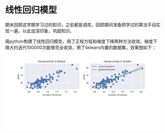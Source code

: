 # 线性回归模型

期末回顾这学期学习过的知识，之前都是调库，回顾期间准备把学过的算法手动实现一遍，以此加深印象，巩固知识。

用python构建了线性回归模型，用了正规方程和梯度下降两种方法收敛。梯度下降大约迭代100000次能够完全收敛，用了sklearn内置的数据集。效果图如下：

![Image text](https://raw.githubusercontent.com/TaoistNie/The-road-to-ML/master/media/linear.png?token=ArO8L7Q5WABl433vbWHcLEVpka9-UtaJks5cSVImwA%3D%3D)
